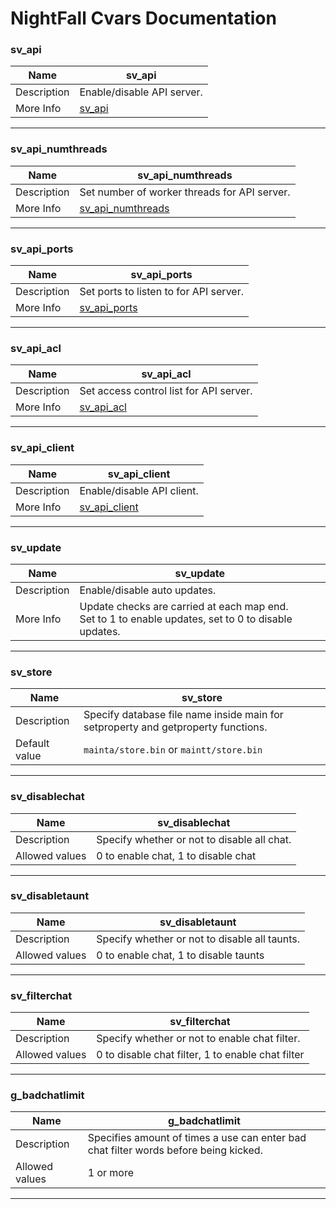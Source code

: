 

# NightFall Cvars Documentation

### sv_api
| Name | sv_api |
|--|--|
| Description | Enable/disable API server. |
| More Info | [sv_api](api_server.md#sv_api)|
---
### sv_api_numthreads
| Name | sv_api_numthreads |
|--|--|
| Description | Set number of worker threads for API server. |
| More Info | [sv_api_numthreads](api_server.md#sv_api_numthreads)|
---
### sv_api_ports
| Name | sv_api_ports |
|--|--|
| Description | Set ports to listen to for API server. |
| More Info | [sv_api_ports](api_server.md#sv_api_ports)|
---
### sv_api_acl
| Name | sv_api_acl |
|--|--|
| Description | Set access control list for API server. |
| More Info | [sv_api_acl](api_server.md#sv_api_acl)|
---
### sv_api_client
| Name | sv_api_client |
|--|--|
| Description | Enable/disable API client. |
| More Info | [sv_api_client](api_client.md#sv_api_client)|
---
### sv_update
| Name | sv_update |
|--|--|
| Description | Enable/disable auto updates. |
| More Info | Update checks are carried at each map end.<br> Set to 1 to enable updates, set to 0 to disable updates. |
---
### sv_store
| Name | sv_store |
|--|--|
| Description | Specify database file name inside main for setproperty and getproperty functions.|
| Default value | `mainta/store.bin` or `maintt/store.bin` |
---
### sv_disablechat
| Name | sv_disablechat |
|--|--|
| Description | Specify whether or not to disable all chat.|
| Allowed values | 0 to enable chat, 1 to disable chat |
---
### sv_disabletaunt
| Name | sv_disabletaunt |
|--|--|
| Description | Specify whether or not to disable all taunts.|
| Allowed values | 0 to enable chat, 1 to disable taunts |
---
### sv_filterchat
| Name | sv_filterchat |
|--|--|
| Description | Specify whether or not to enable chat filter.|
| Allowed values | 0 to disable chat filter, 1 to enable chat filter|
---
### g_badchatlimit
| Name | g_badchatlimit|
|--|--|
| Description | Specifies amount of times a use can enter bad chat filter words before being kicked.|
| Allowed values | 1 or more|
---
